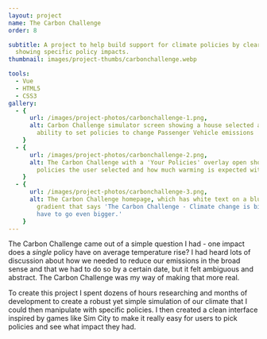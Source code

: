```yaml
---
layout: project
name: The Carbon Challenge
order: 8

subtitle: A project to help build support for climate policies by clearly
  showing specific policy impacts.
thumbnail: images/project-thumbs/carbonchallenge.webp

tools:
  - Vue
  - HTML5
  - CSS3
gallery:
  - {
      url: /images/project-photos/carbonchallenge-1.png,
      alt: Carbon Challenge simulator screen showing a house selected and the
        ability to set policies to change Passenger Vehicle emissions
    }
  - {
      url: /images/project-photos/carbonchallenge-2.png,
      alt: The Carbon Challenge with a 'Your Policies' overlay open showing what
        policies the user selected and how much warming is expected with them
    }
  - {
      url: /images/project-photos/carbonchallenge-3.png,
      alt: The Carbon Challenge homepage, which has white text on a blue
        gradient that says 'The Carbon Challenge - Climate change is big. So we
        have to go even bigger.'
    }
---
```


The Carbon Challenge came out of a simple question I had - one impact does a
_single_ policy have on average temperature rise? I had heard lots of discussion
about how we needed to reduce our emissions in the broad sense and that we had
to do so by a certain date, but it felt ambiguous and abstract. The Carbon
Challenge was my way of making that more real.

To create this project I spent dozens of hours researching and months of
development to create a robust yet simple simulation of our climate that I could
then manipulate with specific policies. I then created a clean interface
inspired by games like Sim City to make it really easy for users to pick
policies and see what impact they had.
